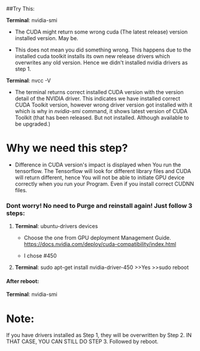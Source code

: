  ##Try This:
 
 __Terminal__: nvidia-smi
 
* The CUDA might return some wrong cuda (The latest release) version installed version. May be.

* This does not mean you did something wrong. This happens due to the installed cuda toolkit installs its own new release drivers which overwrites any old version. Hence we didn't installed nvidia drivers as step 1.

 __Terminal__: nvcc -V
 
* The terminal returns correct installed CUDA version with the version detail of the NVIDIA driver. This indicates we have installed correct CUDA Toolkit version, however wrong driver version got installed with it which is why in *nvidia-smi* command, it shows latest version of CUDA Toolkit (that has been released. But not installed. Although available to be upgraded.)


# Why we need this step?

* Difference in CUDA version's impact is displayed when You run the tensorflow. The Tensorflow will look for different library files and CUDA will return different, hence You will not be able to initiate GPU device correctly when you run your Program. Even if you install correct CUDNN files.


### Dont worry! No need to Purge and reinstall again! Just follow 3 steps:

1. __Terminal__: ubuntu-drivers devices
    * Choose the one from GPU deployment Management Guide. https://docs.nvidia.com/deploy/cuda-compatibility/index.html 

    * I chose #450


2. __Terminal__: sudo apt-get install nvidia-driver-450
        >>Yes
        >>sudo reboot

#### After reboot:

 __Terminal__: nvidia-smi



 # Note: 
 If you have drivers installed as Step 1, they will be overwritten by Step 2. IN THAT CASE, YOU CAN STILL DO STEP 3. Followed by reboot.
